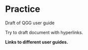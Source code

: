 # Practice
Draft of QGG user guide

Try to draft document with hyperlinks.

**Links to different user guides.**
